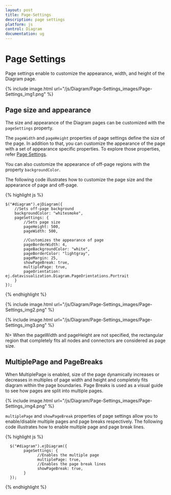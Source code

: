 ```yaml
---
layout: post
title: Page-Settings
description: page settings
platform: js
control: Diagram
documentation: ug
---
```



# Page Settings 

Page settings enable to customize the appearance, width, and height of the Diagram page.

{% include image.html url="/js/Diagram/Page-Settings_images/Page-Settings_img1.png" %}

## Page size and appearance

The size and appearance of the Diagram pages can be customized with the `pageSettings` property. 

The `pageWidth` and `pageHeight` properties of page settings define the size of the page. In addition to that, you can customize the appearance of the page with a set of appearance specific properties.
To explore those properties, refer [Page Settings](/js/api/ejDiagram "members:pagesettings").

You can also customize the appearance of off-page regions with the property `backgroundColor`.

The following code illustrates how to customize the page size and the appearance of page and off-page.

{% highlight js %}

    $("#diagram").ejDiagram({
        //Sets off-page background
        backgroundColor: "whitesmoke",
        pageSettings: {
            //Sets page size
            pageHeight: 500,
            pageWidth: 500,
            
            //Customizes the appearance of page
            pageBorderWidth: 4,
            pageBackgroundColor: "white",
            pageBorderColor: "lightgray",
            pageMargin: 25,
            showPageBreak: true,
            multiplePage: true,
            pageOrientation: ej.datavisualization.Diagram.PageOrientations.Portrait
        }
    });
{% endhighlight %}


{% include image.html url="/js/Diagram/Page-Settings_images/Page-Settings_img2.png" %}

{% include image.html url="/js/Diagram/Page-Settings_images/Page-Settings_img3.png" %}

N> When the pageWidth and pageHeight are not specified, the rectangular region that completely fits all nodes and connectors are considered as page size.

## MultiplePage and PageBreaks

When MultiplePage is enabled, size of the page dynamically increases or decreases in multiples of page width and height and completely fits diagram within the page boundaries. Page Breaks is used as a visual guide to see how pages are split into multiple pages.

{% include image.html url="/js/Diagram/Page-Settings_images/Page-Settings_img4.png" %}

`multiplePage` and `showPageBreak` properties of page settings allow you to enable/disable multiple pages and page breaks respectively.
The following code illustrates how to enable multiple page and page break lines.

{% highlight js %}

      $("#diagram").ejDiagram({      
            pageSettings: {            
                  //Enables the multiple page            
                  multiplePage: true,            
                  //Enables the page break lines            
                  showPageBreak: true,                  
            }      
      });

{% endhighlight %}

